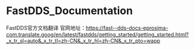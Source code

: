 # FastDDS_Documentation
FastDDS官方文档翻译
官网地址：https://fast--dds-docs-eprosima-com.translate.goog/en/latest/fastdds/getting_started/getting_started.html?_x_tr_sl=auto&_x_tr_tl=zh-CN&_x_tr_hl=zh-CN&_x_tr_pto=wapp
